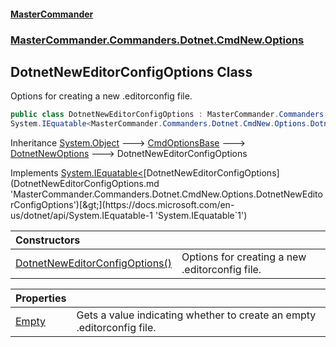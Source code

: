 #### [MasterCommander](MasterCommander.md 'MasterCommander')
### [MasterCommander.Commanders.Dotnet.CmdNew.Options](MasterCommander.md#MasterCommander.Commanders.Dotnet.CmdNew.Options 'MasterCommander.Commanders.Dotnet.CmdNew.Options')

## DotnetNewEditorConfigOptions Class

Options for creating a new .editorconfig file.

```csharp
public class DotnetNewEditorConfigOptions : MasterCommander.Commanders.Dotnet.CmdNew.Options.DotnetNewOptions,
System.IEquatable<MasterCommander.Commanders.Dotnet.CmdNew.Options.DotnetNewEditorConfigOptions>
```

Inheritance [System.Object](https://docs.microsoft.com/en-us/dotnet/api/System.Object 'System.Object') &#129106; [CmdOptionsBase](CmdOptionsBase.md 'MasterCommander.Core.CmdOptionsBase') &#129106; [DotnetNewOptions](DotnetNewOptions.md 'MasterCommander.Commanders.Dotnet.CmdNew.Options.DotnetNewOptions') &#129106; DotnetNewEditorConfigOptions

Implements [System.IEquatable&lt;](https://docs.microsoft.com/en-us/dotnet/api/System.IEquatable-1 'System.IEquatable`1')[DotnetNewEditorConfigOptions](DotnetNewEditorConfigOptions.md 'MasterCommander.Commanders.Dotnet.CmdNew.Options.DotnetNewEditorConfigOptions')[&gt;](https://docs.microsoft.com/en-us/dotnet/api/System.IEquatable-1 'System.IEquatable`1')

| Constructors | |
| :--- | :--- |
| [DotnetNewEditorConfigOptions()](DotnetNewEditorConfigOptions.DotnetNewEditorConfigOptions().md 'MasterCommander.Commanders.Dotnet.CmdNew.Options.DotnetNewEditorConfigOptions.DotnetNewEditorConfigOptions()') | Options for creating a new .editorconfig file. |

| Properties | |
| :--- | :--- |
| [Empty](DotnetNewEditorConfigOptions.Empty.md 'MasterCommander.Commanders.Dotnet.CmdNew.Options.DotnetNewEditorConfigOptions.Empty') | Gets a value indicating whether to create an empty .editorconfig file. |
